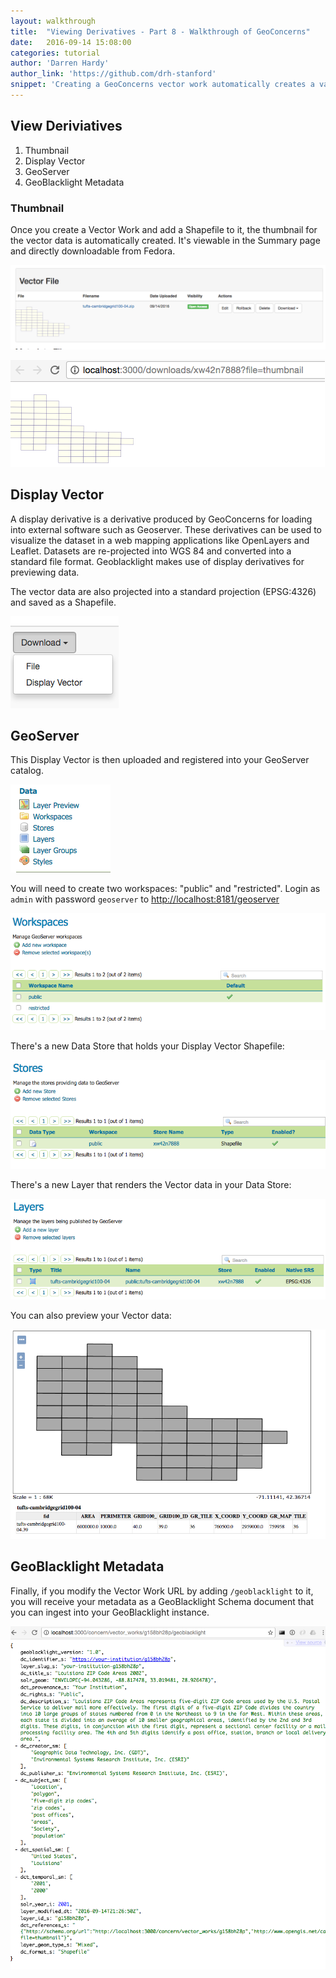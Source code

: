 ```yaml
---
layout: walkthrough
title:  "Viewing Derivatives - Part 8 - Walkthrough of GeoConcerns"
date:   2016-09-14 15:08:00
categories: tutorial
author: 'Darren Hardy'
author_link: 'https://github.com/drh-stanford'
snippet: 'Creating a GeoConcerns vector work automatically creates a variety of deriviative files. Created as part of a tutorial series given as Walkthrough of GeoConcerns'
---
```


## View Deriviatives
  1. Thumbnail
  1. Display Vector
  1. GeoServer
  1. GeoBlacklight Metadata


### Thumbnail

Once you create a Vector Work and add a Shapefile to it, the thumbnail for the vector data is automatically created. It's viewable in the Summary page and directly downloadable from Fedora.

![Summary with thumbnail](/images/VectorFileSet_Summary.png)

![Direct access to thumbnail](/images/VectorFileSet_Thumbnail.png)


## Display Vector

A display derivative is a derivative produced by GeoConcerns for loading into external software such as Geoserver. These derivatives can be used to visualize the dataset in a web mapping applications like OpenLayers and Leaflet. Datasets are re-projected into WGS 84 and converted into a standard file format. Geoblacklight makes use of display derivatives for previewing data.

The vector data are also projected into a standard projection (EPSG:4326) and saved as a Shapefile.

![Direct download to Display Vector](/images/VectorFileSet_DisplayVector.png)

## GeoServer

This Display Vector is then uploaded and registered into your GeoServer catalog.

![GeoServer Workspaces](/images/GeoServer_DataMenu.png)

You will need to create two workspaces: "public" and "restricted". Login as `admin` with password `geoserver` to [http://localhost:8181/geoserver](http://localhost:8181/geoserver)

![GeoServer Workspaces](/images/GeoServer_Workspaces.png)

There's a new Data Store that holds your Display Vector Shapefile:

![GeoServer Workspaces](/images/GeoServer_DataStores.png)

There's a new Layer that renders the Vector data in your Data Store:

![GeoServer Workspaces](/images/GeoServer_Layers.png)

You can also preview your Vector data:

![GeoServer Workspaces](/images/GeoServer_VectorView.png)

## GeoBlacklight Metadata

Finally, if you modify the Vector Work URL by adding `/geoblacklight` to it, you will
receive your metadata as a GeoBlacklight Schema document that you can ingest into your GeoBlacklight instance.

![GeoBlacklight Export](/images/VectorWork_GeoBlacklight.png)
